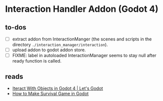 
# Interaction Handler Addon (Godot 4)


## to-dos

 - [ ] extract addon from InteractionManger (the scenes and scripts in the directory `./interaction_manager/interaction`).
 - [ ] upload addon to godot addon store.
 - [ ] FIXME: label in autoloaded InteractionManager seems to stay null after ready function is called.

## reads

 - [Iteract With Objects in Godot 4 | Let's Godot](https://www.youtube.com/watch?v=ajCraxGAeYU)
 - [How to Make Survival Game in Godot](https://www.youtube.com/playlist?list=PL3cGrGHvkwn2NOT1LSwf5d2XZmlc5Bjsn)
